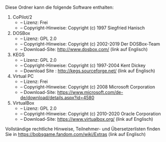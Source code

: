 ﻿Diese Ordner kann die folgende Software enthalten:

1. CoPilot/2
   - – Lizenz: Frei
   - – Copyright-Hinweise: Copyright (c) 1997 Siegfried Hanisch
2. DOSBox
   - – Lizenz: GPL 2.0
   - – Copyright-Hinweise: Copyright (c) 2002-2019 Der DOSBox-Team
   - – Download-Site: http://www.dosbox.com/ (link auf Englisch)
3. KEGS
   - – Lizenz: GPL 2.0
   - – Copyright-Hinweise: Copyright (c) 1997-2004 Kent Dickey
   - – Download Site : http://kegs.sourceforge.net/ (link auf Englisch)
4. Virtual PC
   - – Lizenz: Frei
   - – Copyright-Hinweise: Copyright (c) 2008 Microsoft Corporation
   - – Download-Site: https://www.microsoft.com/de-de/download/details.aspx?id=4580
5. VirtualBox
   - – Lizenz: GPL 2.0
   - – Copyright-Hinweise: Copyright (c) 2010-2020 Oracle Corporation
   - – Download-Site: https://www.virtualbox.org/ (link auf Englisch)

Vollständige rechtliche Hinweise, Teilnehmer- und Übersetzerlisten finden Sie in https://bobsgame.fandom.com/wiki/Extras (link auf Englisch)
